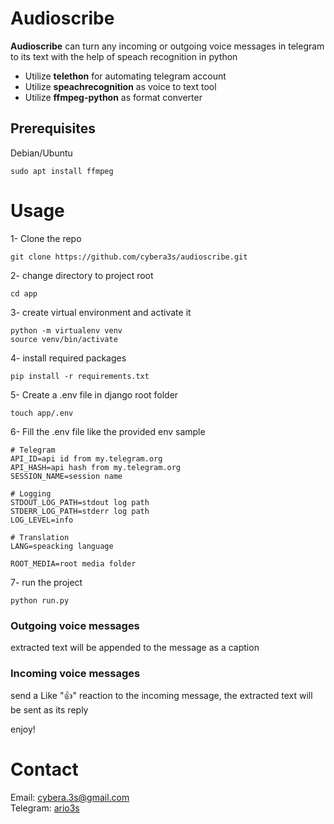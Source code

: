 # Audioscribe

<p>
<b>Audioscribe</b> can turn any incoming or outgoing voice messages in telegram to its text
with the help of speach recognition in python


- Utilize <b>telethon</b> for automating telegram account
- Utilize <b>speachrecognition</b> as voice to text tool
- Utilize <b>ffmpeg-python</b> as format converter

## Prerequisites
Debian/Ubuntu
```
sudo apt install ffmpeg
```

# Usage
1- Clone the repo
```
git clone https://github.com/cybera3s/audioscribe.git
```

2- change directory to project root
```
cd app
```

3- create virtual environment and activate it
```
python -m virtualenv venv
source venv/bin/activate
```

4- install required packages
```
pip install -r requirements.txt
```


5- Create a .env file in django root folder
```
touch app/.env
```

6- Fill the .env file like the provided env sample

```
# Telegram
API_ID=api id from my.telegram.org
API_HASH=api hash from my.telegram.org
SESSION_NAME=session name

# Logging
STDOUT_LOG_PATH=stdout log path
STDERR_LOG_PATH=stderr log path
LOG_LEVEL=info

# Translation
LANG=speacking language

ROOT_MEDIA=root media folder
```

7- run the project
```
python run.py
```

### Outgoing voice messages
extracted text will be appended to the message as a caption

### Incoming voice messages
send a Like "👍" reaction to the incoming message, 
the extracted text will be sent as its reply

enjoy!
# Contact
Email: cybera.3s@gmail.com<br>
Telegram: <a href="https://t.me/ario_3s">ario3s</a>
</p>